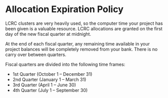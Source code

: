 # Allocation Expiration Policy

LCRC clusters are very heavily used, so the computer time your project has been given is a valuable resource. LCRC allocations are granted on the first day of the new fiscal quarter at midnight.

At the end of each fiscal quarter, any remaining time available in your project balances will be completely removed from your bank. There is no carry over between quarters.

Fiscal quarters are divided into the following time frames:

* 1st Quarter (October 1 – December 31)
* 2nd Quarter (January 1 – March 31)
* 3rd Quarter (April 1 – June 30)
* 4th Quarter (July 1 – September 30)
